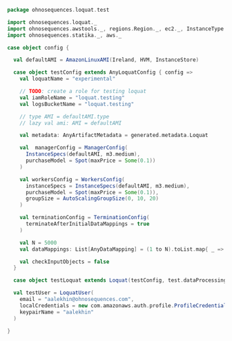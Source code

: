 
```scala
package ohnosequences.loquat.test

import ohnosequences.loquat._
import ohnosequences.awstools._, regions.Region._, ec2._, InstanceType._, autoscaling._
import ohnosequences.statika._, aws._

case object config {

  val defaultAMI = AmazonLinuxAMI(Ireland, HVM, InstanceStore)

  case object testConfig extends AnyLoquatConfig { config =>
    val loquatName = "experimental"

    // TODO: create a role for testing loquat
    val iamRoleName = "loquat.testing"
    val logsBucketName = "loquat.testing"

    // type AMI = defaultAMI.type
    // lazy val ami: AMI = defaultAMI

    val metadata: AnyArtifactMetadata = generated.metadata.Loquat

    val  managerConfig = ManagerConfig(
      InstanceSpecs(defaultAMI, m3.medium),
      purchaseModel = Spot(maxPrice = Some(0.1))
    )

    val workersConfig = WorkersConfig(
      instanceSpecs = InstanceSpecs(defaultAMI, m3.medium),
      purchaseModel = Spot(maxPrice = Some(0.1)),
      groupSize = AutoScalingGroupSize(0, 10, 20)
    )

    val terminationConfig = TerminationConfig(
      terminateAfterInitialDataMappings = true
    )

    val N = 5000
    val dataMappings: List[AnyDataMapping] = (1 to N).toList.map{ _ => test.dataMappings.dataMapping }

    val checkInputObjects = false
  }

  case object testLoquat extends Loquat(testConfig, test.dataProcessing.processingBundle)

  val testUser = LoquatUser(
    email = "aalekhin@ohnosequences.com",
    localCredentials = new com.amazonaws.auth.profile.ProfileCredentialsProvider("default"),
    keypairName = "aalekhin"
  )

}

```




[main/scala/ohnosequences/loquat/configs/autoscaling.scala]: ../../../../../main/scala/ohnosequences/loquat/configs/autoscaling.scala.md
[main/scala/ohnosequences/loquat/configs/general.scala]: ../../../../../main/scala/ohnosequences/loquat/configs/general.scala.md
[main/scala/ohnosequences/loquat/configs/loquat.scala]: ../../../../../main/scala/ohnosequences/loquat/configs/loquat.scala.md
[main/scala/ohnosequences/loquat/configs/resources.scala]: ../../../../../main/scala/ohnosequences/loquat/configs/resources.scala.md
[main/scala/ohnosequences/loquat/configs/termination.scala]: ../../../../../main/scala/ohnosequences/loquat/configs/termination.scala.md
[main/scala/ohnosequences/loquat/configs/user.scala]: ../../../../../main/scala/ohnosequences/loquat/configs/user.scala.md
[main/scala/ohnosequences/loquat/dataMappings.scala]: ../../../../../main/scala/ohnosequences/loquat/dataMappings.scala.md
[main/scala/ohnosequences/loquat/dataProcessing.scala]: ../../../../../main/scala/ohnosequences/loquat/dataProcessing.scala.md
[main/scala/ohnosequences/loquat/logger.scala]: ../../../../../main/scala/ohnosequences/loquat/logger.scala.md
[main/scala/ohnosequences/loquat/loquats.scala]: ../../../../../main/scala/ohnosequences/loquat/loquats.scala.md
[main/scala/ohnosequences/loquat/manager.scala]: ../../../../../main/scala/ohnosequences/loquat/manager.scala.md
[main/scala/ohnosequences/loquat/terminator.scala]: ../../../../../main/scala/ohnosequences/loquat/terminator.scala.md
[main/scala/ohnosequences/loquat/utils.scala]: ../../../../../main/scala/ohnosequences/loquat/utils.scala.md
[main/scala/ohnosequences/loquat/worker.scala]: ../../../../../main/scala/ohnosequences/loquat/worker.scala.md
[test/scala/ohnosequences/loquat/test/config.scala]: config.scala.md
[test/scala/ohnosequences/loquat/test/data.scala]: data.scala.md
[test/scala/ohnosequences/loquat/test/dataMappings.scala]: dataMappings.scala.md
[test/scala/ohnosequences/loquat/test/dataProcessing.scala]: dataProcessing.scala.md
[test/scala/ohnosequences/loquat/test/md5.scala]: md5.scala.md